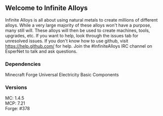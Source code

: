 ## Welcome to Infinite Alloys
Infinite Alloys is all about using natural metals to create millions of different alloys. While a very large majority
of these alloys won't have a purpose, many still will. These alloys will then be used to create machines, tools,
upgrades, etc. If you want to help, look through the issues tab for unresolved issues. If you don't know how to
use github, visit https://help.github.com/ for help. Join the #InfiniteAlloys IRC channel on EsperNet to talk and ask questions.

### Dependencies
Minecraft Forge
Universal Electricity Basic Components

### Versions
MC: 1.4.5  
MCP: 7.21  
Forge: #378

